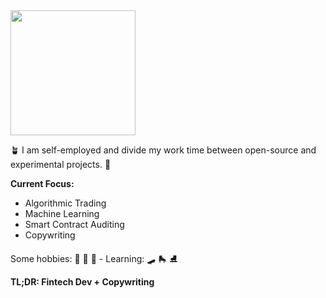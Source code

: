 <!-- Cool font image from https://www.fontspace.com/aquire-font-f43735 -->
<img src="https://user-images.githubusercontent.com/25125141/148691581-32f8ae8c-8058-4949-a5fb-498ead53f086.png" width=200>

🪴 I am self-employed and divide my work time between open-source and experimental projects. 🧮

**Current Focus:** 
<ul>
    <li> Algorithmic Trading </li>
    <li> Machine Learning </li>
    <li> Smart Contract Auditing </li>
    <li> Copywriting </li>
</ul>

Some hobbies: 🏐 🏃 💃
    - Learning: 🛹 🛼 ⛸️

**TL;DR: Fintech Dev + Copywriting**

<!--
**iotaaxel/iotaaxel** is a ✨ _special_ ✨ repository because its `README.md` (this file) appears on your GitHub profile.

Here are some ideas to get you started:

- 🔭 I’m currently working on ...
- 🌱 I’m currently learning ...
- 👯 I’m looking to collaborate on ...
- 🤔 I’m looking for help with ...
- 💬 Ask me about ...
- 📫 How to reach me: ...
- 😄 Pronouns: ...
- ⚡ Fun fact: ...
-->
